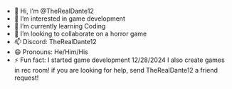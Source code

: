 - 👋 Hi, I’m @TheRealDante12
- 👀 I’m interested in game development
- 🌱 I’m currently learning Coding
- 💞️ I’m looking to collaborate on a horror game
- 📫 Discord: TheRealDante12
- 😄 Pronouns: He/Him/His
- ⚡ Fun fact: I started game development 12/28/2024
  I also create games in rec room! if you are looking for help, send TheRealDante12 a friend request!
